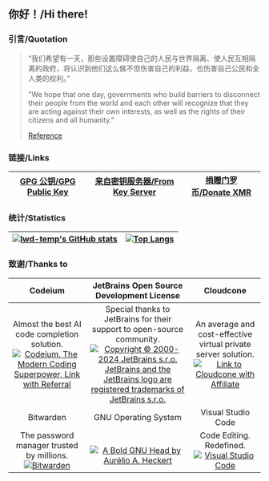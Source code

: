 ## 你好！/Hi there!

### 引言/Quotation

> “我们希望有一天，那些设置障碍使自己的人民与世界隔离、使人民互相隔离的政府，将认识到他们这么做不但伤害自己的利益，也伤害自己公民和全人类的权利。”
>
> "We hope that one day, governments who build barriers to disconnect their people from the world and each other will recognize that they are acting against their own interests, as well as the rights of their citizens and all humanity."
>
> [Reference](https://blog.zoom.us/improving-our-policies-as-we-continue-to-enable-global-collaboration/)

### 链接/Links

| [GPG 公钥/GPG Public Key](lwd-temp_0xFDCB405A_public.asc) | [来自密钥服务器/From Key Server](https://keyserver.ubuntu.com/pks/lookup?op=get&search=0xafce72de15a64a20f9e731bbc8d10d21fdcb405a) | [捐赠门罗币/Donate XMR](https://gist.github.com/lwd-temp/5d4c456e621c3e150f382f09471ed472) |
| :-------------------------------------------------------: | :--------------------------------------------------------------------------------------------------------------------------------: | :----------------------------------------------------------------------------------------: |

### 统计/Statistics

| [![lwd-temp's GitHub stats](https://github-readme-stats-lwd-temp.vercel.app/api?username=lwd-temp&show_icons=true&show=reviews,discussions_started,discussions_answered,prs_merged,prs_merged_percentage)](https://github.com/anuraghazra/github-readme-stats) | [![Top Langs](https://github-readme-stats-lwd-temp.vercel.app/api/top-langs/?username=lwd-temp&langs_count=8&layout=donut&hide=html,css,fluent,scss,stylus)](https://github.com/anuraghazra/github-readme-stats) |
| :------------------------------------------------------------------------------------------------------------------------------------------------------------------------------------------------------------------------------------------------------------: | :--------------------------------------------------------------------------------------------------------------------------------------------------------------------------------------------------------------: |

### 致谢/Thanks to

|                                                                                                                 Codeium                                                                                                                 |                                                                                                                                         JetBrains Open Source Development License                                                                                                                                          |                                                                                                         Cloudcone                                                                                                         |
| :-------------------------------------------------------------------------------------------------------------------------------------------------------------------------------------------------------------------------------------: | :------------------------------------------------------------------------------------------------------------------------------------------------------------------------------------------------------------------------------------------------------------------------------------------------------------------------: | :-----------------------------------------------------------------------------------------------------------------------------------------------------------------------------------------------------------------------: |
| Almost the best AI code completion solution.<br />[![Codeium, The Modern Coding Superpower, Link with Referral](https://exafunction.github.io/codeium_logo_wordmark.svg)](https://codeium.com?referral_id=bHdkLXRlbXBAb3V0bG9vay5jb20=) | Special thanks to JetBrains for their support to open-source community.<br />[![Copyright © 2000-2024 JetBrains s.r.o. JetBrains and the JetBrains logo are registered trademarks of JetBrains s.r.o.](https://resources.jetbrains.com/storage/products/company/brand/logos/jb_beam.svg)](https://jb.gg/OpenSourceSupport) | An average and cost-effective virtual private server solution.<br />[![Link to Cloudcone with Affiliate](https://cloudcone.com/wp-content/uploads/2019/02/cloudcone_logo_main.png)](https://app.cloudcone.com/?ref=11355) |
|                                                                                                                Bitwarden                                                                                                                |                                                                                                                                                    GNU Operating System                                                                                                                                                    |                                                                                                    Visual Studio Code                                                                                                     |
|                               The password manager trusted by millions.<br />[![Bitwarden](https://github.com/bitwarden/brand/blob/main/logos/logo-horizontal-blue.svg?raw=true)](https://bitwarden.com/)                               |                                                                                                    <br />[![A Bold GNU Head by Aurélio A. Heckert](https://www.gnu.org/graphics/heckert_gnu.svg)](https://www.gnu.org/)                                                                                                    |                                    Code Editing. Redefined.<br />[![Visual Studio Code](https://code.visualstudio.com/assets/images/code-stable.png)](https://code.visualstudio.com/)                                     |
